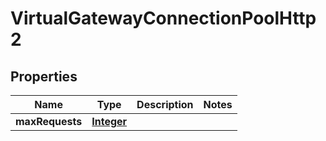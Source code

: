 

# VirtualGatewayConnectionPoolHttp2


## Properties

| Name | Type | Description | Notes |
|------------ | ------------- | ------------- | -------------|
|**maxRequests** | [**Integer**](Integer.md) |  |  |



